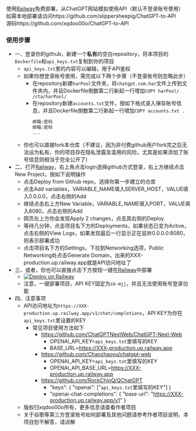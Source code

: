 使用[Railway](https://railway.app)免费部署，从ChatGPT网站模拟使用API（默认不登录账号使用）  
如需本地部署请访问https://github.com/slippersheepig/ChatGPT-to-API  
源码https://github.com/xqdoo00o/ChatGPT-to-API  
### 使用步骤
- 一、登录你的github，新建一个**私有**的空白repository，将本项目的`Dockerfile`和`api_keys.txt`复制到你的项目
  + `api_keys.txt`里的内容可以编辑，用于API鉴权
  + 如果你想登录账号使用，需完成以下两个步骤（不登录账号则忽略此步）
    + 在repository新建`harPool`文件夹，将`chatgpt.com.har`文件上传到文件夹内，并且Dockerfile倒数第二行新起一行增加`COPY harPool/ /cta/harPool/`
    + 在repository新建`accounts.txt`文件，按如下格式录入保存账号信息，并且Dockerfile倒数第二行新起一行增加`COPY accounts.txt .`
      ```bash
      邮箱:密码
      邮箱:密码
      ...
      ```
  + 你也可以直接fork本仓库（不建议，因为非付费github用户fork完之后无法设为私有，你的项目存在隐私泄露及滥用的风险，尤其是如果添加了账号信息则相当于完全公开了）
- 二、打开[Railway](https://railway.app)，右上角点击login选择github方式登录，右上方继续点击New Project，按如下说明操作
  + 点击Deploy from Github repo，选择你第一步建立的仓库
  + 点击Add variables，VARIABLE_NAME填入SERVER_HOST，VALUE填入0.0.0.0，点击右侧的Add
  + 继续点击右上方New Variable，VARIABLE_NAME填入PORT，VALUE填入8080，点击右侧的Add
  + 网页左上方你会发现Apply 2 changes，点击其右侧的Deploy
  + 等待几分钟，点击项目名下方的Deployments，如果状态已变为Active，点击右侧的View Logs，如果发现最后一行显示正在监听0.0.0.0:8080，则表示部署成功
  + 点击项目名下方的Settings，下拉到Networking选项，Public Networking处点击Generate Domain，出来的XXX-production.up.railway.app就是API访问地址了
- 三、或者，你也可以直接点击下方按钮一键在[Railway](https://railway.app)中部署
  + [![Deploy on Railway](https://railway.app/button.svg)](https://railway.app/template/Yxd_qk?referralCode=5JJc9I)
  + 注意，一键部署项目，API KEY固定为`sk-mjj`，并且无法使用账号登录功能
- 四、注意事项
  + API访问地址为`https://XXX-production.up.railway.app/v1/chat/completions`，API KEY为你在`api_keys.txt`里设置的KEY
    + 常见项目使用方法如下
      + https://github.com/ChatGPTNextWeb/ChatGPT-Next-Web
        + OPENAI_API_KEY=`api_keys.txt`里填写的KEY
        + BASE_URL=https://XXX-production.up.railway.app
      + https://github.com/Chanzhaoyu/chatgpt-web
        + OPENAI_API_KEY=`api_keys.txt`里填写的KEY
        + OPENAI_API_BASE_URL=https://XXX-production.up.railway.app
      + https://github.com/RockChinQ/QChatGPT
        + "keys": { "openai": ["`api_keys.txt`里填写的KEY"] }
        + "openai-chat-completions": { "base-url": "https://XXX-production.up.railway.app/v1" }
  + 版权归xqdoo00o所有，更多信息请查看作者项目
  + 关于谷歌等第三方登录账号如何部署及其他问题请参考作者项目说明，本项目恕不解答，请谅解
